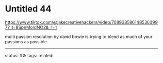 # Untitled 44
https://www.tiktok.com/@jakecreativehackers/video/7089385861485300997?_t=8SpnMordNO2&_r=1

multi passion resolution by david bowie is trying to blend as much of your passions as possible.

---
status: #⚙️ 
tags: 
related: 